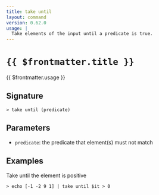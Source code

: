 ```yaml
---
title: take until
layout: command
version: 0.62.0
usage: |
  Take elements of the input until a predicate is true.
---
```


# `{{ $frontmatter.title }}`

<div style='white-space: pre-wrap;'>{{ $frontmatter.usage }}</div>

## Signature

```> take until (predicate)```

## Parameters

 -  `predicate`: the predicate that element(s) must not match

## Examples

Take until the element is positive
```shell
> echo [-1 -2 9 1] | take until $it > 0
```
